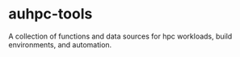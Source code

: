 # auhpc-tools
A collection of functions and data sources for hpc workloads, build environments, and automation.
